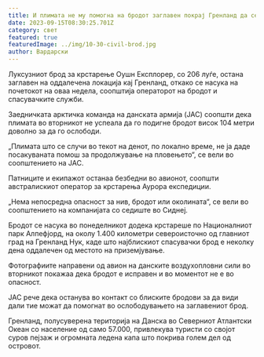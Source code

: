 ```yaml
---
title: И плимата не му помогна на бродот заглавен покрај Гренланд да се ослободи
date: 2023-09-15T08:30:25.701Z
category: свет
featured: true
featuredImage: ../img/10-30-civil-brod.jpg
author: Вардарски
---
```

Луксузниот брод за крстарење Оушн Експлорер, со 206 луѓе, остана заглавен на оддалечена локација кај Гренланд, откако се насука на почетокот на оваа недела, соопштија операторот на бродот и спасувачките служби.

Заедничката арктичка команда на данската армија (JAC) соопшти дека плимата во вторникот не успеала да го подигне бродот висок 104 метри доволно за да го ослободи.

„Плимата што се случи во текот на денот, по локално време, не ја даде посакуваната помош за продолжување на пловењето“, се вели во соопштението на JAC.

Патниците и екипажот останаа безбедни во авионот, соопшти австралискиот оператор за крстарења Аурора експедиции.

„Нема непосредна опасност за нив, бродот или околината“, се вели во соопштението на компанијата со седиште во Сиднеј.

Бродот се насука во понеделникот додека крстареше по Националниот парк Алпефјорд, на околу 1.400 километри североисточно од главниот град на Гренланд Нук, каде што најблискиот спасувачки брод е неколку дена оддалечен од местото на приземјување.

Фотографиите направени од авион на данските воздухопловни сили во вторникот покажаа дека бродот е исправен и во моментот не е во опасност.

JAC рече дека останува во контакт со блиските бродови за да види дали тие можат да помогнат во ослободувањето на заглавениот брод.

Гренланд, полусуверена територија на Данска во Северниот Атлантски Океан со население од само 57.000, привлекува туристи со својот суров пејзаж и огромната ледена капа што покрива голем дел од островот.